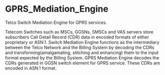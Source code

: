 # GPRS_Mediation_Engine

Telco Switch Mediation Engine for GPRS services.

Telecom Switches such as MSCs, GGSNs, SMSCs and VAS servers store subscribers Call Detail Record (CDR) data in encoded formats of either proprietary or ASN.1. Switch Mediation Engine functions as the intermediary between the Telco Network and the Billing System by decoding the CDRs and transforming(amalgamating, stitching and enhancing) them to the input format expected by the Billing System. GPRS Mediation Engine decodes the CDRs generated in GGSN switch element for GPRS service. These CDRs are encoded in ASN.1 format.
